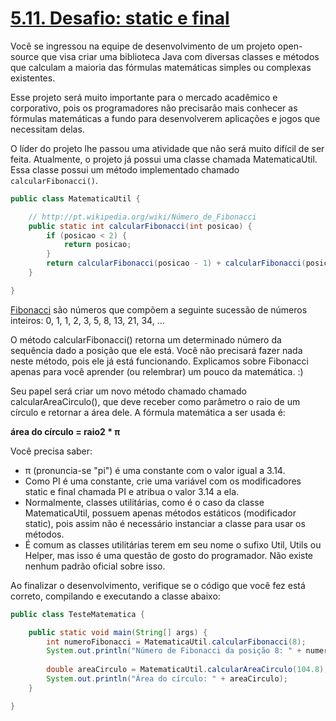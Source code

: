 # [5.11. Desafio: static e final](https://app.algaworks.com/aulas/78/desafio-static-e-final)

Você se ingressou na equipe de desenvolvimento de um projeto open-source que visa criar uma biblioteca Java com diversas classes e métodos que calculam a maioria das fórmulas matemáticas simples ou complexas existentes.

Esse projeto será muito importante para o mercado acadêmico e corporativo, pois os programadores não precisarão mais conhecer as fórmulas matemáticas a fundo para desenvolverem aplicações e jogos que necessitam delas.

O líder do projeto lhe passou uma atividade que não será muito difícil de ser feita. Atualmente, o projeto já possui uma classe chamada MatematicaUtil. Essa classe possui um método implementado chamado `calcularFibonacci()`.

```java
public class MatematicaUtil {

	// http://pt.wikipedia.org/wiki/Número_de_Fibonacci
	public static int calcularFibonacci(int posicao) {
		if (posicao < 2) {
			return posicao;
		}
		return calcularFibonacci(posicao - 1) + calcularFibonacci(posicao - 2);
	}

}
```

[Fibonacci](https://pt.wikipedia.org/wiki/N%C3%BAmero_de_Fibonacci) são números que compõem a seguinte sucessão de números inteiros: 0, 1, 1, 2, 3, 5, 8, 13, 21, 34, ...

O método calcularFibonacci() retorna um determinado número da sequência dado a posição que ele está. Você não precisará fazer nada neste método, pois ele já está funcionando. Explicamos sobre Fibonacci apenas para você aprender (ou relembrar) um pouco da matemática. :)

Seu papel será criar um novo método chamado chamado calcularAreaCirculo(), que deve receber como parâmetro o raio de um círculo e retornar a área dele. A fórmula matemática a ser usada é:

**área do círculo = raio2 * π**

Você precisa saber:

- π (pronuncia-se "pi") é uma constante com o valor igual a 3.14.
- Como PI é uma constante, crie uma variável com os modificadores static e final chamada PI e atribua o valor 3.14 a ela.
- Normalmente, classes utilitárias, como é o caso da classe MatematicaUtil, possuem apenas métodos estáticos (modificador static), pois assim não é necessário instanciar a classe para usar os métodos.
- É comum as classes utilitárias terem em seu nome o sufixo Util, Utils ou Helper, mas isso é uma questão de gosto do programador. Não existe nenhum padrão oficial sobre isso.

Ao finalizar o desenvolvimento, verifique se o código que você fez está correto, compilando e executando a classe abaixo:

```java
public class TesteMatematica {

	public static void main(String[] args) {
		int numeroFibonacci = MatematicaUtil.calcularFibonacci(8);
		System.out.println("Número de Fibonacci da posição 8: " + numeroFibonacci);
		
		double areaCirculo = MatematicaUtil.calcularAreaCirculo(104.8);
		System.out.println("Área do círculo: " + areaCirculo);
	}

}
```